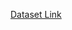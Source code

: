 [Dataset Link](https://mnscu-my.sharepoint.com/:f:/g/personal/tw9520gi_go_minnstate_edu/EiQi0qA82AdFtiLH_LZWn-cBGAC7wSr4OMfj5505f-cZQA?e=0JSqL7)
